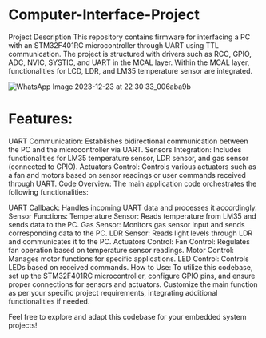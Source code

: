# Computer-Interface-Project
Project Description
This repository contains firmware for interfacing a PC with an STM32F401RC microcontroller through UART using TTL communication. The project is structured with drivers such as RCC, GPIO, ADC, NVIC, SYSTIC, and UART in the MCAL layer. Within the MCAL layer, functionalities for LCD, LDR, and LM35 temperature sensor are integrated.

![WhatsApp Image 2023-12-23 at 22 30 33_006aba9b](https://github.com/Mazen-Zaki/Smart-Home-Project/assets/76655984/5f9fd906-3d7e-41f8-af78-f044140ee2b5)


# Features:
UART Communication: Establishes bidirectional communication between the PC and the microcontroller via UART.
Sensors Integration: Includes functionalities for LM35 temperature sensor, LDR sensor, and gas sensor (connected to GPIO).
Actuators Control: Controls various actuators such as a fan and motors based on sensor readings or user commands received through UART.
Code Overview:
The main application code orchestrates the following functionalities:

UART Callback: Handles incoming UART data and processes it accordingly.
Sensor Functions:
Temperature Sensor: Reads temperature from LM35 and sends data to the PC.
Gas Sensor: Monitors gas sensor input and sends corresponding data to the PC.
LDR Sensor: Reads light levels through LDR and communicates it to the PC.
Actuators Control:
Fan Control: Regulates fan operation based on temperature sensor readings.
Motor Control: Manages motor functions for specific applications.
LED Control: Controls LEDs based on received commands.
How to Use:
To utilize this codebase, set up the STM32F401RC microcontroller, configure GPIO pins, and ensure proper connections for sensors and actuators. Customize the main function as per your specific project requirements, integrating additional functionalities if needed.

Feel free to explore and adapt this codebase for your embedded system projects!

 
